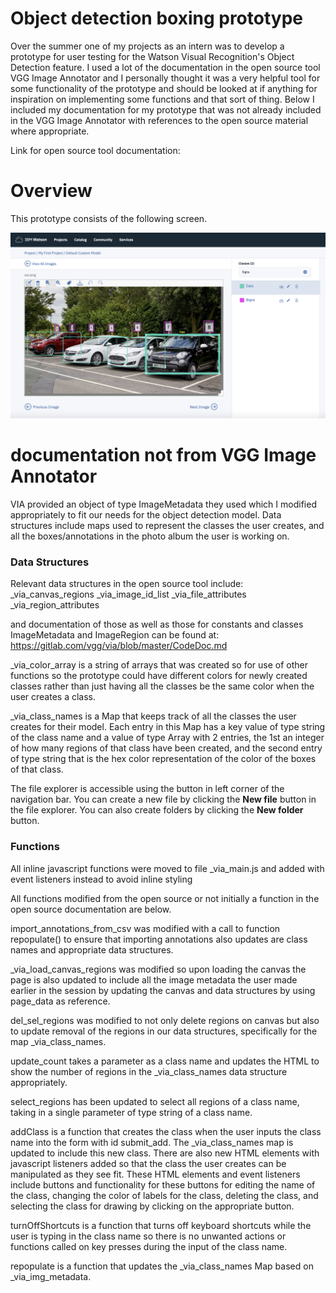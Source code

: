 # Object detection boxing prototype

Over the summer one of my projects as an intern was to develop a prototype for user testing for the Watson Visual Recognition's Object Detection feature. I used a lot of the documentation in the open source tool VGG Image Annotator and I personally thought it was a very helpful tool for some functionality of the prototype and should be looked at if anything for inspiration on implementing some functions and that sort of thing. Below I included my documentation for my prototype that was not already included in the VGG Image Annotator with references to the open source material where appropriate. 

Link for open source tool documentation: 

# Overview
This prototype consists of the following screen. 

![Prototype Screen](prototype.PNG)

# documentation not from VGG Image Annotator

VIA provided an object of type ImageMetadata they used which I modified appropriately to fit our needs for the object detection model. Data structures include maps used to represent the classes the user creates, and all the boxes/annotations in the photo album the user is working on. 

### Data Structures

Relevant data structures in the open source tool include:
_via_canvas_regions
_via_image_id_list
_via_file_attributes
_via_region_attributes 

and documentation of those as well as those for constants and classes ImageMetadata and ImageRegion can be found at:
https://gitlab.com/vgg/via/blob/master/CodeDoc.md

_via_color_array is a string of arrays that was created so for use of other functions so the prototype could have different colors for newly created classes rather than just having all the classes be the same color when the user creates a class. 

_via_class_names is a Map that keeps track of all the classes the user creates for their model. Each entry in this Map has a key value of type string of the class name and a value of type Array with 2 entries, the 1st an integer of how many regions of that class have been created, and the second entry of type string that is the hex color representation of the color of the boxes of that class. 


The file explorer is accessible using the button in left corner of the navigation bar. You can create a new file by clicking the **New file** button in the file explorer. You can also create folders by clicking the **New folder** button.

### Functions
All inline javascript functions were moved to file _via_main.js and added with event listeners instead to avoid inline styling

All functions modified from the open source or not initially a function in the open source documentation are below.

import_annotations_from_csv was modified with a call to function repopulate() to ensure that importing annotations also updates are class names and appropriate data structures. 

_via_load_canvas_regions was modified so upon loading the canvas the page is also updated to include all the image metadata the user made earlier in the session by updating the canvas and data structures by using page_data as reference.

del_sel_regions was modified to not only delete regions on canvas but also to update removal of the regions in our data structures, specifically for the map _via_class_names. 

update_count takes a parameter as a class name and updates the HTML to show the number of regions in the _via_class_names data structure appropriately. 

select_regions has been updated to select all regions of a class name, taking in a single parameter of type string of a class name. 

addClass is a function that creates the class when the user inputs the class name into the form with id submit_add. The _via_class_names map is updated to include this new class. There are also new HTML elements with javascript listeners added so that the class the user creates can be manipulated as they see fit. These HTML elements and event listeners include buttons and functionality for these buttons for editing the name of the class, changing the color of labels for the class, deleting the class, and selecting the class for drawing by clicking on the appropriate button. 

turnOffShortcuts is a function that turns off keyboard shortcuts while the user is typing in the class name so there is no unwanted actions or functions called on key presses during the input of the class name. 

repopulate is a function that updates the _via_class_names Map based on _via_img_metadata.